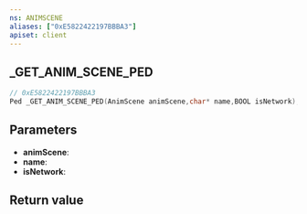 ```yaml
---
ns: ANIMSCENE
aliases: ["0xE5822422197BBBA3"]
apiset: client
---
```

## _GET_ANIM_SCENE_PED

```c
// 0xE5822422197BBBA3
Ped _GET_ANIM_SCENE_PED(AnimScene animScene,char* name,BOOL isNetwork);
```


## Parameters
* **animScene**:
* **name**:
* **isNetwork**:

## Return value